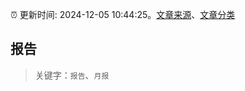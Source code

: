 :alarm_clock: 更新时间: 2024-12-05 10:44:25。[文章来源](/README.md)、[文章分类](/TAGS.md)

## 报告


> 关键字：`报告`、`月报`




